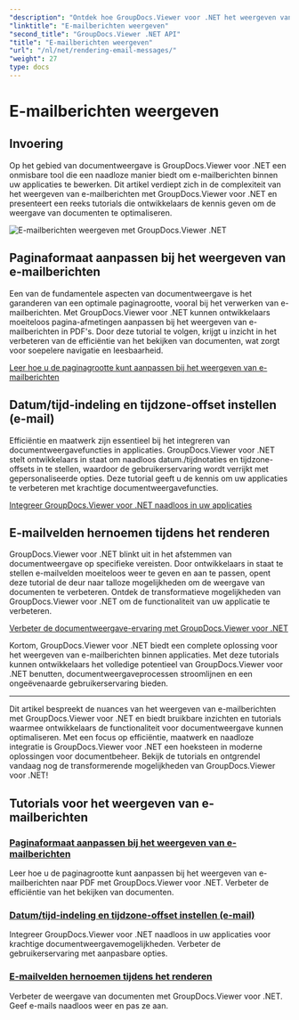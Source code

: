 ```yaml
---
"description": "Ontdek hoe GroupDocs.Viewer voor .NET het weergeven van e-mailberichten in PDF's vereenvoudigt. Leer hoe u de paginagrootte aanpast, de datum./tijdnotatie instelt en velden efficiënt hernoemt."
"linktitle": "E-mailberichten weergeven"
"second_title": "GroupDocs.Viewer .NET API"
"title": "E-mailberichten weergeven"
"url": "/nl/net/rendering-email-messages/"
"weight": 27
type: docs
---
```

# E-mailberichten weergeven

## Invoering

Op het gebied van documentweergave is GroupDocs.Viewer voor .NET een onmisbare tool die een naadloze manier biedt om e-mailberichten binnen uw applicaties te bewerken. Dit artikel verdiept zich in de complexiteit van het weergeven van e-mailberichten met GroupDocs.Viewer voor .NET en presenteert een reeks tutorials die ontwikkelaars de kennis geven om de weergave van documenten te optimaliseren.

![E-mailberichten weergeven met GroupDocs.Viewer .NET](/viewer/rendering-email-messages/image.png)

## Paginaformaat aanpassen bij het weergeven van e-mailberichten

Een van de fundamentele aspecten van documentweergave is het garanderen van een optimale paginagrootte, vooral bij het verwerken van e-mailberichten. Met GroupDocs.Viewer voor .NET kunnen ontwikkelaars moeiteloos pagina-afmetingen aanpassen bij het weergeven van e-mailberichten in PDF's. Door deze tutorial te volgen, krijgt u inzicht in het verbeteren van de efficiëntie van het bekijken van documenten, wat zorgt voor soepelere navigatie en leesbaarheid.

[Leer hoe u de paginagrootte kunt aanpassen bij het weergeven van e-mailberichten](./adjust-page-size-email/)

## Datum/tijd-indeling en tijdzone-offset instellen (e-mail)

Efficiëntie en maatwerk zijn essentieel bij het integreren van documentweergavefuncties in applicaties. GroupDocs.Viewer voor .NET stelt ontwikkelaars in staat om naadloos datum./tijdnotaties en tijdzone-offsets in te stellen, waardoor de gebruikerservaring wordt verrijkt met gepersonaliseerde opties. Deze tutorial geeft u de kennis om uw applicaties te verbeteren met krachtige documentweergavefuncties.

[Integreer GroupDocs.Viewer voor .NET naadloos in uw applicaties](./set-date-time-format-offset-email/)

## E-mailvelden hernoemen tijdens het renderen

GroupDocs.Viewer voor .NET blinkt uit in het afstemmen van documentweergave op specifieke vereisten. Door ontwikkelaars in staat te stellen e-mailvelden moeiteloos weer te geven en aan te passen, opent deze tutorial de deur naar talloze mogelijkheden om de weergave van documenten te verbeteren. Ontdek de transformatieve mogelijkheden van GroupDocs.Viewer voor .NET om de functionaliteit van uw applicatie te verbeteren.

[Verbeter de documentweergave-ervaring met GroupDocs.Viewer voor .NET](./rename-email-fields/)

Kortom, GroupDocs.Viewer voor .NET biedt een complete oplossing voor het weergeven van e-mailberichten binnen applicaties. Met deze tutorials kunnen ontwikkelaars het volledige potentieel van GroupDocs.Viewer voor .NET benutten, documentweergaveprocessen stroomlijnen en een ongeëvenaarde gebruikerservaring bieden.

--- 

Dit artikel bespreekt de nuances van het weergeven van e-mailberichten met GroupDocs.Viewer voor .NET en biedt bruikbare inzichten en tutorials waarmee ontwikkelaars de functionaliteit voor documentweergave kunnen optimaliseren. Met een focus op efficiëntie, maatwerk en naadloze integratie is GroupDocs.Viewer voor .NET een hoeksteen in moderne oplossingen voor documentbeheer. Bekijk de tutorials en ontgrendel vandaag nog de transformerende mogelijkheden van GroupDocs.Viewer voor .NET!
## Tutorials voor het weergeven van e-mailberichten
### [Paginaformaat aanpassen bij het weergeven van e-mailberichten](./adjust-page-size-email/)
Leer hoe u de paginagrootte kunt aanpassen bij het weergeven van e-mailberichten naar PDF met GroupDocs.Viewer voor .NET. Verbeter de efficiëntie van het bekijken van documenten.
### [Datum/tijd-indeling en tijdzone-offset instellen (e-mail)](./set-date-time-format-offset-email/)
Integreer GroupDocs.Viewer voor .NET naadloos in uw applicaties voor krachtige documentweergavemogelijkheden. Verbeter de gebruikerservaring met aanpasbare opties.
### [E-mailvelden hernoemen tijdens het renderen](./rename-email-fields/)
Verbeter de weergave van documenten met GroupDocs.Viewer voor .NET. Geef e-mails naadloos weer en pas ze aan.